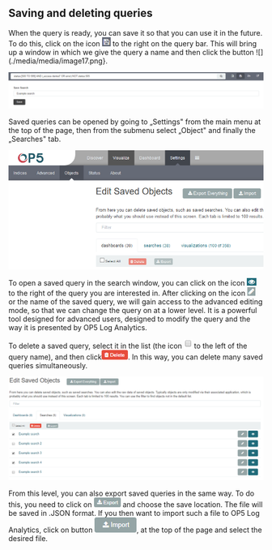 Saving and deleting queries
---------------------------

When the query is ready, you can save it so that you can use it in the
future. To do this, click on the icon
![](./media/media/image16.png) to the right on the query bar. This
will bring up a window in which we give the query a name and then
click the button
![](./media/media/image17.png}.

![](./media/media/image18.png)

Saved queries can be opened by going to „Settings" from the main menu
at the top of the page, then from the submenu select „Object" and
finally the „Searches" tab.

![](./media/media/image19.png)

To open a saved query in the search window, you can click on the icon
![](./media/media/image20.png) to the right of the query you are interested in.
After clicking on the icon
![](./media/media/image21.png) or the name of the saved query, we
will gain access to the advanced editing mode, so that we can change
the query on at a lower level. It is a powerful tool designed for
advanced users, designed to modify the query and the way it is
presented by OP5 Log Analytics.

To delete a saved query, select it in the list (the icon
![](./media/media/image22.png) to the left of the query name), and
then click![](./media/media/image23.png). In this way, you can delete many
saved queries simultaneously.

![](./media/media/image24.png)

From this level, you can also export saved queries in the same way. To
do this, you need to click on
![](./media/media/image25.png) and choose the save location. The file
will be saved in .JSON format. If you then want to import such a file to
OP5 Log Analytics, click on button
![](./media/media/image26.png), at the top of the page and select the
desired file.
